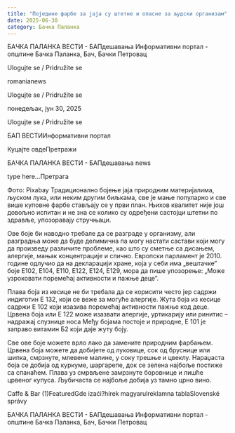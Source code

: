 ```yaml
---
title: "Поједине фарбе за јаја су штетне и опасне за људски организам"
date: 2025-06-30
category: Бачка Паланка
---
```


БАЧКА ПАЛАНКА ВЕСТИ - БАПдешавања Информативни портал - општине Бачка Паланка, Бач, Бачки Петровац

Ulogujte se / Pridružite se

romanianews

Ulogujte se / Pridružite se

понедељак, јун 30, 2025

Ulogujte se / Pridružite se

БАП ВЕСТИИнформативни портал

Куцајте овдеПретражи

БАЧКА ПАЛАНКА ВЕСТИ - БАПдешавања news

type here...Претрага

Фото: Pixabay
            Традиционално бојење јаја природним материјалима, љуском лука, или неким другим биљкама, све је мање популарно и све више куповне фарбе стављају се у први план. Њихов квалитет није још довољно испитан и не зна се колико су одређени састојци штетни по здравље, упозоравају стручњаци.

Ове боје би наводно требале да се разграде у организму, али разградња може да буде делимична па могу настати састави који могу да произведу различите проблеме, као што су сметње са дисањем, алергије, мањак концентрације и слично.
Европски парламент је 2010. године одлучио да на декларацији хране, која у себи има „вештачке“ боје Е102, Е104, Е110, Е122, Е124, Е129, мора да пише упозорење: „Може узроковати поремећај активности и пажње деце“.


Плава боја из кесице не би требала да се корисити често јер садржи индиготин Е 132, који се веже за могуће алергије. Жута боја из кесице садржи Е 102 који изазива поремећај активности пажње код деце. Црвена боја или Е 122 може изазвати алергије, уртикарију или ринитис – надражај слузнице носа Међу бојама постоје и природне, Е 101 је заправо витамин Б2 који даје жуту боју.


Све ове боје можете врло лако да замените природним фарбањем. Црвена боја можете да добијете од луковице, сок од бруснице или шипка, смрзнуте, млевене малине, у соку трешње и цвеклу. Нараџаста боја се добија од куркуме, шаргарепе, док се зелена најбоље постиже са спанаћем. Плава уз смрвљене замрзнуте боровнице и лишће црвеног купуса. Љубичаста се најбоље добија уз тамно црно вино.

Caffe & Bar (1)FeaturedGde izaći?hírek magyarulreklamna tablaSlovenské správy

БАЧКА ПАЛАНКА ВЕСТИ - БАПдешавања Информативни портал - општине Бачка Паланка, Бач, Бачки Петровац
